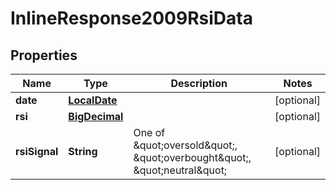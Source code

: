 # InlineResponse2009RsiData

## Properties
Name | Type | Description | Notes
------------ | ------------- | ------------- | -------------
**date** | [**LocalDate**](LocalDate.md) |  |  [optional]
**rsi** | [**BigDecimal**](BigDecimal.md) |  |  [optional]
**rsiSignal** | **String** | One of \&quot;oversold\&quot;, \&quot;overbought\&quot;, \&quot;neutral\&quot; |  [optional]
